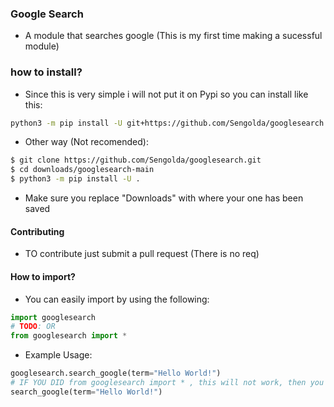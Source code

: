 ### Google Search
- A module that searches google (This is my first time making a sucessful module)
### how to install?
- Since this is very simple i will not put it on Pypi so you can install like this:
```bash
python3 -m pip install -U git+https://github.com/Sengolda/googlesearch
```
- Other way (Not recomended):
```bash
$ git clone https://github.com/Sengolda/googlesearch.git
$ cd downloads/googlesearch-main
$ python3 -m pip install -U .
```
- Make sure you replace "Downloads" with where your one has been saved
#### Contributing
- TO contribute just submit a pull request (There is no req) 
#### How to import?
- You can easily import by using the following:
```py
import googlesearch
# TODO: OR
from googlesearch import *
```
- Example Usage:
```py
googlesearch.search_google(term="Hello World!")
# IF YOU DID from googlesearch import * , this will not work, then you would use:
search_google(term="Hello World!")
```
